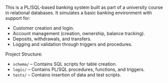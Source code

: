 
This is a PL/SQL-based banking system built as part of a university course in relational databases. 
It simulates a basic banking environment with support for:

- Customer creation and login.
- Account management (creation, ownership, balance tracking).
- Deposits, withdrawals, and transfers.
- Logging and validation through triggers and procedures.

Project Structure:
- `schema/` – Contains SQL scripts for table creation.
- `logic/` – Contains PL/SQL procedures, functions, and triggers.
- `tests/` – Contains insertion of data and test scripts.
